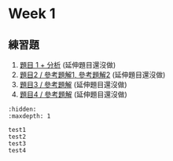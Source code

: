 # Week 1

## 練習題
1. [題目 1 + 分析](test1.md) (延伸題目還沒做)
1. [題目2 / 參考題解1, 參考題解2](test2.md) (延伸題目還沒做)
1. [題目3 / 參考題解](test3.md) (延伸題目還沒做)
1. [題目4 / 參考題解](test4.md) (延伸題目還沒做)

```{toctree}
:hidden:
:maxdepth: 1

test1
test2
test3
test4
```
